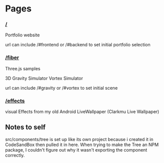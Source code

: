 # Pages

### [/](https://clarkmu.com)

Portfolio website

url can include /#frontend or /#backend to set initial portfolio selection

### [/fiber](https://clarkmu.com/fiber)

Three.js samples

3D Gravity Simulator
Vortex Simulator

url can include /#gravity or /#vortex to set initial scene

### [/effects](https://clarkmu.com/effects)

visual Effects from my old Android LiveWallpaper (Clarkmu Live Wallpaper)

## Notes to self

src/components/tree
is set up like its own project because i created it in CodeSandBox then pulled it in here. When trying to make the Tree an NPM package, I couldn't figure out why it wasn't exporting the component correctly.
